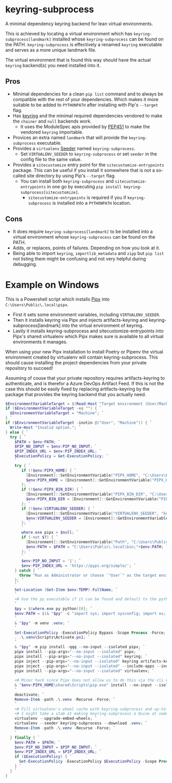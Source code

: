 # keyring-subprocess
A minimal dependency keyring backend for lean virtual environments.

This is achieved by locating a virtual environment which has
`keyring-subprocess[landmark]` installed whose `keyring-subprocess` can be found
on the PATH. `keyring-subprocess` is effectively a renamed `keyring`
executable and serves as a more unique landmark file.

The virtual environment that is found this way should have the actual
`keyring` backend(s) you need installed into it.

## Pros
- Minimal dependencies for a clean `pip list` command and to always be
  compatible with the rest of your dependencies. Which makes it more
  suitable to be added to `PYTHONPATH` after installing with Pip's
  `--target` flag.
- Has [keyring](https://pypi.org/project/keyring) and the minimal required
  dependencies vendored to make the `chainer` and `null` backends work.
  - It uses the ModuleSpec apis provided by [PEP451](https://peps.python.org/pep-0451/)
    to make the vendored `keyring` importable.
- Provices an extra named `landmark` that will provide the
  `keyring-subprocess` executable.
- Provides a `virtualenv` [Seeder](https://virtualenv.pypa.io/en/latest/user_guide.html#seeders)
  named `keyring-subprocess`.
  - Set `VIRTUALENV_SEEDER` to `keyring-subprocess` or set `seeder` in the
    config file to the same value.
- Provides a `sitecustomize` entry point for the `sitecustomize-entrypoints`
  package. This can be useful if you install it somewhere that is not a
  so-called site directory by using Pip's `--target` flag.
  - You can install both `keyring-subprocess` and `sitecustomize-entrypoints`
    in one go by executing `pip install keyring-subprocess[sitecustomize]`.
    - `sitecustomize-entrypoints` is required if you if `keyring-subprocess`
      is installed into a `PYTHONPATH` location.

## Cons
- It does require `keyring-subprocess[landmark]` to be installed into a virtual
  environment whose `keyring-subprocess` can be found on the PATH.
- Adds, or replaces, points of failures. Depending on how you look at it.
- Being able to import `keyring`, `importlib_metadata` and `zipp` but
  `pip list` not listing them might be confusing and not very helpful during
  debugging.

# Example on Windows

This is a Powershell script which installs [Pipx](https://pypa.github.io/pipx/)
into `C:\Users\Public\.local\pipx`.
- First it sets some environment variables, including `VIRTUALENV_SEEDER`.
- Then it installs keyring via Pipx and injects artifacts-keyring and
  keyring-subprocess[landmark] into the virtual environment of keyring.
- Lastly it installs keyring-subprocess and sitecustomize-entrypoints into
  Pipx's shared virtualenv which Pipx makes sure is available to all virtual
  environments it manages.

When using your new Pipx installation to install Poetry or Pipenv the virtual
environment created by virtualenv will contain keyring-subprocess. This should
cause installing the project dependencies from your private repository to
succeed!

Assuming of couse that your private repository requires artifacts-keyring to
authenticate, and is therefor a Azure DevOps Artifact Feed. If this is not the
case this should be easily fixed by replacing artifacts-keyring by the
package that provides the keyring backend that you actually need.

```powershell
$EnvironmentVariableTarget = $(Read-Host "Target environment (User/Machine) [Machine]").Trim(); `
if ($EnvironmentVariableTarget -eq "") { `
  $EnvironmentVariableTarget = "Machine"; `
} `
if ($EnvironmentVariableTarget -inotin @("User", "Machine")) { `
  Write-Host "Invalid option."; `
} else { `
  try { `
    $PATH = $env:PATH; `
    $PIP_NO_INPUT = $env:PIP_NO_INPUT; `
    $PIP_INDEX_URL = $env:PIP_INDEX_URL; `
    $ExecutionPolicy = Get-ExecutionPolicy; `
    `
    try { `
       if (!$env:PIPX_HOME) { `
         [Environment]::SetEnvironmentVariable("PIPX_HOME", "C:\Users\Public\.local\pipx", $EnvironmentVariableTarget); `
         $env:PIPX_HOME = [Environment]::GetEnvironmentVariable("PIPX_HOME", $EnvironmentVariableTarget); `
       }; `
       if (!$env:PIPX_BIN_DIR) { `
         [Environment]::SetEnvironmentVariable("PIPX_BIN_DIR", "C:\Users\Public\.local\bin", $EnvironmentVariableTarget); `
         $env:PIPX_BIN_DIR = [Environment]::GetEnvironmentVariable("PIPX_BIN_DIR", $EnvironmentVariableTarget); `
       }; `
       if (!$env:VIRTUALENV_SEEDER) { `
         [Environment]::SetEnvironmentVariable("VIRTUALENV_SEEDER", "keyring-subprocess", $EnvironmentVariableTarget); `
         $env:VIRTUALENV_SEEDER = [Environment]::GetEnvironmentVariable("VIRTUALENV_SEEDER", $EnvironmentVariableTarget); `
       }; `
       `
       where.exe pipx > $null; `
       if (-not $?) { `
         [Environment]::SetEnvironmentVariable("Path", "C:\Users\Public\.local\bin;" + [Environment]::GetEnvironmentVariable("Path", $EnvironmentVariableTarget), $EnvironmentVariableTarget); `
         $env:PATH = $PATH = "C:\Users\Public\.local\bin;"+$env:PATH; `
       }; `
       `
       $env:PIP_NO_INPUT = '1'; `
       $env:PIP_INDEX_URL = 'https://pypi.org/simple/'; `
    } catch { `
      throw "Run as Administrator or choose `"User`" as the target environment" `
    }; `
    `
    Set-Location (Get-Item $env:TEMP).FullName; `
    `
    <# Use the py executable if it can be found and default to the python executable #>
    `
    $py = $(where.exe py python)[0]; `
    $env:PATH = $(& "$py" -c "import sys; import sysconfig; import os; from pathlib import Path; from itertools import chain; print(os.pathsep.join(chain(set([str(Path(sys.executable).parent), sysconfig.get_path(`"`"scripts`"`")]), [os.environ[`"`"PATH`"`"]])))"); `
    `
    & "$py" -m venv .venv; `
    `
    Set-ExecutionPolicy -ExecutionPolicy Bypass -Scope Process -Force; `
    . .\.venv\Scripts\Activate.ps1; `
    `
    & "$py" -m pip install -qqq --no-input --isolated pipx; `
    pipx install --pip-args="--no-input --isolated" pipx; `
    pipx install --pip-args="--no-input --isolated" keyring; `
    pipx inject --pip-args="--no-input --isolated" keyring artifacts-keyring; `
    pipx inject --pip-args="--no-input --isolated" --include-apps --include-deps keyring keyring-subprocess[landmark]; `
    pipx install --pip-args="--no-input --isolated" virtualenv; `
    `
    <# Minor hack since Pipx does not allow us to do this via the cli #> `
    & "$env:PIPX_HOME\shared\Scripts\pip.exe" install --no-input --isolated keyring-subprocess[sitecustomize]; `
    `
    deactivate; `
    Remove-Item -path .\.venv -Recurse -Force; `
    `
    <# Fill virtualenv's wheel cache with keyring-subprocess and up-to-date versions of the embeded wheels #> `
    <# I might take a stab at making keyring-subprocess a Quine at some point... #> `
    virtualenv --upgrade-embed-wheels; `
    virtualenv --seeder keyring-subprocess --download .venv; `
    Remove-Item -path .\.venv -Recurse -Force; `
    `
  } finally { `
    $env:PATH = $PATH; `
    $env:PIP_NO_INPUT = $PIP_NO_INPUT; `
    $env:PIP_INDEX_URL = $PIP_INDEX_URL; `
    if ($ExecutionPolicy) { `
      Set-ExecutionPolicy -ExecutionPolicy $ExecutionPolicy -Scope Process -Force; `
    } `
  } `
}
```

